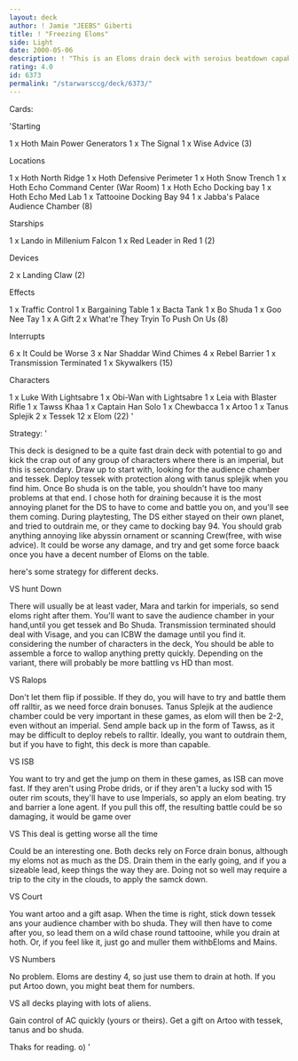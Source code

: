 ```yaml
---
layout: deck
author: ! Jamie "JEEBS" Giberti
title: ! "Freezing Eloms"
side: Light
date: 2000-05-06
description: ! "This is an Eloms drain deck with seroius beatdown capabilities."
rating: 4.0
id: 6373
permalink: "/starwarsccg/deck/6373/"
---
```

Cards: 

'Starting

1 x Hoth Main Power Generators
1 x The Signal
1 x Wise Advice (3)

Locations

1 x Hoth North Ridge
1 x Hoth Defensive Perimeter
1 x Hoth Snow Trench
1 x Hoth Echo Command Center (War Room)
1 x Hoth Echo Docking bay
1 x Hoth Echo Med Lab
1 x Tattooine Docking Bay 94
1 x Jabba's Palace Audience Chamber (8)

Starships

1 x Lando in Millenium Falcon
1 x Red Leader in Red 1 (2)

Devices

2 x Landing Claw (2)

Effects

1 x Traffic Control
1 x Bargaining Table
1 x Bacta Tank
1 x Bo Shuda
1 x Goo Nee Tay
1 x A Gift
2 x What're They Tryin To Push On Us (8)

Interrupts

6 x It Could be Worse
3 x Nar Shaddar Wind Chimes
4 x Rebel Barrier
1 x Transmission Terminated
1 x Skywalkers (15)

Characters

1 x Luke With Lightsabre
1 x Obi-Wan with Lightsabre
1 x Leia with Blaster Rifle
1 x Tawss Khaa
1 x Captain Han Solo
1 x Chewbacca
1 x Artoo
1 x Tanus Splejik
2 x Tessek
12 x Elom (22) '

Strategy: '

This deck is designed to be a quite fast drain deck with potential to go and kick the crap out of any group of characters where there is an imperial, but this is secondary.
Draw up to start with, looking for the audience chamber and tessek.
Deploy tessek with protection along with tanus splejik when you find him. Once Bo shuda is on the table, you shouldn't have too many problems at that end.
I chose hoth for draining because it is the most annoying planet for the DS to have to come and battle you on, and you'll see them coming. During playtesting, The DS either stayed on their own planet, and tried to outdrain me, or they came to docking bay 94.
You should grab anything annoying like abyssin ornament or scanning Crew(free, with wise advice).
It could be worse any damage, and try and get some force baack once you have a decent number of Eloms on the table.


here's some strategy for different decks.

VS hunt Down

There will usually be at least vader, Mara and tarkin for imperials, so send eloms right after them. You'll want to save the audience chamber in your hand,until you get tessek and Bo Shuda. Transmission terminated should deal with Visage,
and you can ICBW the damage until you find it.
considering the number of characters in the deck,
You should be able to assemble a force to wallop anything pretty quickly. Depending on the variant, there will probably be more battling vs HD than most.

VS Ralops

Don't let them flip if possible. If they do, you will have to try and battle them off ralltir, as we need force drain bonuses. Tanus Splejik at the audience chamber could be very important in these games, as elom will then be 2-2, even without an imperial. Send ample back up in the form of Tawss, as it may be difficult to deploy rebels to ralltir. Ideally, you want to outdrain them, but if you have to fight, this deck is more than capable.

VS ISB

You want to try and get the jump on them in these games, as ISB can move fast. If they aren't using Probe drids, or if they aren't a lucky sod with 15 outer rim scouts, they'll have to use Imperials, so apply an elom beating. try and barrier a lone agent. If you pull this off, the resulting battle could be so damaging, it would be game over

VS This deal is getting worse all the time

Could be an interesting one. Both decks rely on Force drain bonus, although my eloms not as much as the DS. Drain them in the early going, and if you a sizeable lead, keep things the way they are.
Doing not so well may require a trip to the city in the clouds, to apply the samck down.

VS Court

You want artoo and a gift asap. When the time is right, stick down tessek ans your audience chamber with bo shuda. They will then have to come after you, so lead them on a wild chase round tattooine, while you drain at hoth. Or, if you feel like it, just go and muller them withbEloms and Mains.

VS Numbers

No problem. Eloms are destiny 4, so just use them to drain at hoth. If you put Artoo down, you might beat them for numbers.

VS all decks playing with lots of aliens.

Gain control of AC quickly (yours or theirs). Get a gift on Artoo with tessek, tanus and bo shuda.

Thaks for reading. o)
'
